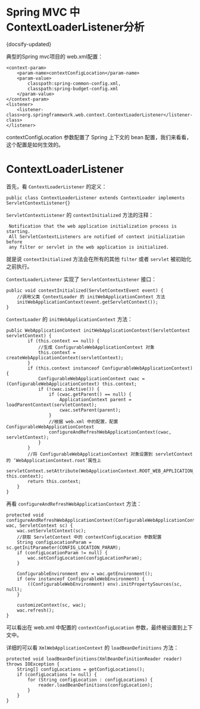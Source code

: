 # Spring MVC 中ContextLoaderListener分析
{docsify-updated}


典型的Spring mvc项目的 web.xml配置：

    <context-param>
        <param-name>contextConfigLocation</param-name>
        <param-value>
            classpath:spring-common-config.xml,
            classpath:spring-budget-config.xml
        </param-value>
    </context-param>
    <listener>  
        <listener-class>org.springframework.web.context.ContextLoaderListener</listener-class>
    </listener>
contextConfigLocation 参数配置了 Spring 上下文的 bean 配置，我们来看看，这个配置是如何生效的。

# ContextLoaderListener
首先，看 `ContextLoaderListener` 的定义：

    public class ContextLoaderListener extends ContextLoader implements ServletContextListener{}
`ServletContextListener` 的 `contextInitialized` 方法的注释：
  
     Notification that the web application initialization process is starting.
     All ServletContextListeners are notified of context initialization before
     any filter or servlet in the web application is initialized.
就是说 `contextInitialized` 方法会在所有的其他 `filter` 或者 `servlet` 被初始化之前执行。

`ContextLoaderListener` 实现了 `ServletContextListener` 接口：

    public void contextInitialized(ServletContextEvent event) {
        //调用父类 ContextLoader 的 initWebApplicationContext 方法
		initWebApplicationContext(event.getServletContext());
	}

`ContextLoader` 的 `initWebApplicationContext` 方法：

    public WebApplicationContext initWebApplicationContext(ServletContext servletContext) {
            if (this.context == null) {
                //生成 ConfigurableWebApplicationContext 对象
				this.context = createWebApplicationContext(servletContext);
			}
			if (this.context instanceof ConfigurableWebApplicationContext) {
				ConfigurableWebApplicationContext cwac = (ConfigurableWebApplicationContext) this.context;
				if (!cwac.isActive()) {
				    if (cwac.getParent() == null) {
					    ApplicationContext parent = loadParentContext(servletContext);
						cwac.setParent(parent);
					}
                    //根据 web.xml 中的配置，配置 ConfigurableWebApplicationContext
					configureAndRefreshWebApplicationContext(cwac, servletContext);
				}
			}
            //将 ConfigurableWebApplicationContext 对象设置到 servletContext 的 ‘WebApplicationContext.root’属性上
			servletContext.setAttribute(WebApplicationContext.ROOT_WEB_APPLICATION_CONTEXT_ATTRIBUTE, this.context);
			return this.context;
		}
    }

再看 `configureAndRefreshWebApplicationContext` 方法：

    protected void configureAndRefreshWebApplicationContext(ConfigurableWebApplicationContext wac, ServletContext sc) {
		wac.setServletContext(sc);
        //获取 ServletContext 中的 contextConfigLocation 参数配置
		String configLocationParam = sc.getInitParameter(CONFIG_LOCATION_PARAM);
		if (configLocationParam != null) {
			wac.setConfigLocation(configLocationParam);
		}

		ConfigurableEnvironment env = wac.getEnvironment();
		if (env instanceof ConfigurableWebEnvironment) {
			((ConfigurableWebEnvironment) env).initPropertySources(sc, null);
		}

		customizeContext(sc, wac);
		wac.refresh();
	}
可以看出在 web.xml 中配置的 `contextConfigLocation` 参数，最终被设置到上下文中。

详细的可以看 `XmlWebApplicationContext` 的 `loadBeanDefinitions` 方法：

    protected void loadBeanDefinitions(XmlBeanDefinitionReader reader) throws IOException {
		String[] configLocations = getConfigLocations();
		if (configLocations != null) {
			for (String configLocation : configLocations) {
				reader.loadBeanDefinitions(configLocation);
			}
		}
	}